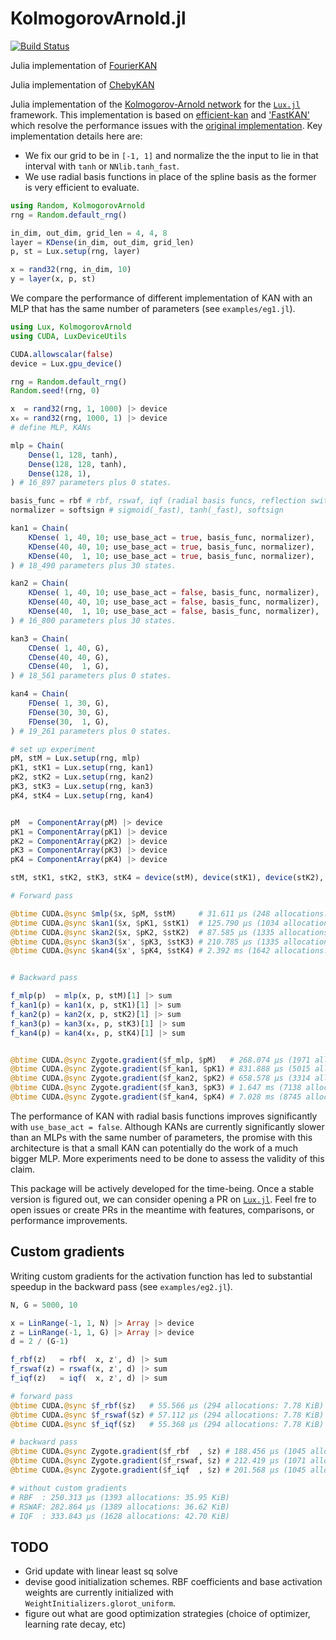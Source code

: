 # KolmogorovArnold.jl

[![Build Status](https://github.com/vpuri3/KolmogorovArnold.jl/actions/workflows/CI.yml/badge.svg?branch=master)](https://github.com/vpuri3/KolmogorovArnold.jl/actions/workflows/CI.yml?query=branch%3Amaster)

Julia implementation of [FourierKAN](https://github.com/GistNoesis/FourierKAN)

Julia implementation of [ChebyKAN](https://github.com/SynodicMonth/ChebyKAN)


Julia implementation of the [Kolmogorov-Arnold network](https://arxiv.org/abs/2404.19756)
for the [`Lux.jl`](https://lux.csail.mit.edu/stable/) framework.
This implementation is based on [efficient-kan](https://github.com/Blealtan/efficient-kan)
and ['FastKAN'](https://github.com/ZiyaoLi/fast-kan) which resolve the performance
issues with the [original implementation](https://github.com/KindXiaoming/pykan).
Key implementation details here are:
- We fix our grid to be in `[-1, 1]` and normalize the the input to lie in that interval with `tanh` or `NNlib.tanh_fast`.
- We use radial basis functions in place of the spline basis as the former is very efficient to evaluate.

```julia
using Random, KolmogorovArnold
rng = Random.default_rng()

in_dim, out_dim, grid_len = 4, 4, 8
layer = KDense(in_dim, out_dim, grid_len)
p, st = Lux.setup(rng, layer)

x = rand32(rng, in_dim, 10)
y = layer(x, p, st)
```

We compare the performance of different implementation of KAN with an MLP that has the same number of parameters (see `examples/eg1.jl`).
```julia
using Lux, KolmogorovArnold
using CUDA, LuxDeviceUtils

CUDA.allowscalar(false)
device = Lux.gpu_device()

rng = Random.default_rng()
Random.seed!(rng, 0)

x  = rand32(rng, 1, 1000) |> device
x₀ = rand32(rng, 1000, 1) |> device
# define MLP, KANs

mlp = Chain(
    Dense(1, 128, tanh),
    Dense(128, 128, tanh),
    Dense(128, 1),
) # 16_897 parameters plus 0 states.

basis_func = rbf # rbf, rswaf, iqf (radial basis funcs, reflection switch activation funcs, inverse quadratic funcs)
normalizer = softsign # sigmoid(_fast), tanh(_fast), softsign

kan1 = Chain(
    KDense( 1, 40, 10; use_base_act = true, basis_func, normalizer),
    KDense(40, 40, 10; use_base_act = true, basis_func, normalizer),
    KDense(40,  1, 10; use_base_act = true, basis_func, normalizer),
) # 18_490 parameters plus 30 states.

kan2 = Chain(
    KDense( 1, 40, 10; use_base_act = false, basis_func, normalizer),
    KDense(40, 40, 10; use_base_act = false, basis_func, normalizer),
    KDense(40,  1, 10; use_base_act = false, basis_func, normalizer),
) # 16_800 parameters plus 30 states.

kan3 = Chain(
    CDense( 1, 40, G),
    CDense(40, 40, G),
    CDense(40,  1, G),
) # 18_561 parameters plus 0 states.

kan4 = Chain(
    FDense( 1, 30, G),
    FDense(30, 30, G),
    FDense(30,  1, G),
) # 19_261 parameters plus 0 states.

# set up experiment
pM, stM = Lux.setup(rng, mlp)
pK1, stK1 = Lux.setup(rng, kan1)
pK2, stK2 = Lux.setup(rng, kan2)
pK3, stK3 = Lux.setup(rng, kan3)
pK4, stK4 = Lux.setup(rng, kan4)


pM  = ComponentArray(pM) |> device
pK1 = ComponentArray(pK1) |> device
pK2 = ComponentArray(pK2) |> device
pK3 = ComponentArray(pK3) |> device
pK4 = ComponentArray(pK4) |> device

stM, stK1, stK2, stK3, stK4 = device(stM), device(stK1), device(stK2), device(stK4), device(stK4)

# Forward pass

@btime CUDA.@sync $mlp($x, $pM, $stM)     # 31.611 μs (248 allocations: 5.45 KiB)
@btime CUDA.@sync $kan1($x, $pK1, $stK1)  # 125.790 μs (1034 allocations: 21.97 KiB)
@btime CUDA.@sync $kan2($x, $pK2, $stK2)  # 87.585 μs (1335 allocations: 13.95 KiB)
@btime CUDA.@sync $kan3($x', $pK3, $stK3) # 210.785 μs (1335 allocations: 31.03 KiB)
@btime CUDA.@sync $kan4($x', $pK4, $stK4) # 2.392 ms (1642 allocations: 34.56 KiB)


# Backward pass

f_mlp(p)  = mlp(x, p, stM)[1] |> sum
f_kan1(p) = kan1(x, p, stK1)[1] |> sum
f_kan2(p) = kan2(x, p, stK2)[1] |> sum
f_kan3(p) = kan3(x₀, p, stK3)[1] |> sum
f_kan4(p) = kan4(x₀, p, stK4)[1] |> sum


@btime CUDA.@sync Zygote.gradient($f_mlp, $pM)   # 268.074 μs (1971 allocations: 57.03 KiB)
@btime CUDA.@sync Zygote.gradient($f_kan1, $pK1) # 831.888 μs (5015 allocations: 123.25 KiB)
@btime CUDA.@sync Zygote.gradient($f_kan2, $pK2) # 658.578 μs (3314 allocations: 87.16 KiB)
@btime CUDA.@sync Zygote.gradient($f_kan3, $pK3) # 1.647 ms (7138 allocations: 180.45 KiB)
@btime CUDA.@sync Zygote.gradient($f_kan4, $pK4) # 7.028 ms (8745 allocations: 199.42 KiB)


```
The performance of KAN with radial basis functions improves significantly with `use_base_act = false`.
Although KANs are currently significantly slower than an MLPs with the same number of parameters,
the promise with this architecture is that a small KAN can potentially do the work of a much bigger MLP.
More experiments need to be done to assess the validity of this claim.

This package will be actively developed for the time-being.
Once a stable version is figured out, we can consider opening a PR on [`Lux.jl`](https://github.com/LuxDL/Lux.jl).
Feel fre to open issues or create PRs in the meantime with features, comparisons, or performance improvements.

## Custom gradients

Writing custom gradients for the activation function has led to substantial speedup in the backward pass (see `examples/eg2.jl`).
```julia
N, G = 5000, 10

x = LinRange(-1, 1, N) |> Array |> device
z = LinRange(-1, 1, G) |> Array |> device
d = 2 / (G-1)

f_rbf(z)   = rbf(  x, z', d) |> sum
f_rswaf(z) = rswaf(x, z', d) |> sum
f_iqf(z)   = iqf(  x, z', d) |> sum

# forward pass
@btime CUDA.@sync $f_rbf($z)   # 55.566 μs (294 allocations: 7.78 KiB)
@btime CUDA.@sync $f_rswaf($z) # 57.112 μs (294 allocations: 7.78 KiB)
@btime CUDA.@sync $f_iqf($z)   # 55.368 μs (294 allocations: 7.78 KiB)

# backward pass
@btime CUDA.@sync Zygote.gradient($f_rbf  , $z) # 188.456 μs (1045 allocations: 27.62 KiB)
@btime CUDA.@sync Zygote.gradient($f_rswaf, $z) # 212.419 μs (1071 allocations: 28.30 KiB)
@btime CUDA.@sync Zygote.gradient($f_iqf  , $z) # 201.568 μs (1045 allocations: 27.62 KiB)

# without custom gradients
# RBF  : 250.313 μs (1393 allocations: 35.95 KiB)
# RSWAF: 282.864 μs (1389 allocations: 36.62 KiB)
# IQF  : 333.843 μs (1628 allocations: 42.70 KiB)
```

## TODO
- Grid update with linear least sq solve
- devise good initialization schemes. RBF coefficients and base activation weights are currently initialized with `WeightInitializers.glorot_uniform`.
- figure out what are good optimization strategies (choice of optimizer, learning rate decay, etc)
